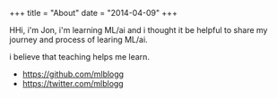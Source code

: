 +++
title = "About"
date = "2014-04-09"
+++

HHi, i'm Jon, i'm learning ML/ai and i thought it be helpful to share my journey  and process of learing ML/ai.

i believe that teaching helps me learn.

* https://github.com/mlblogg
* https://twitter.com/mlblogg



